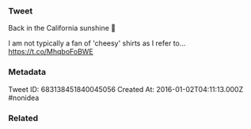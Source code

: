 ### Tweet
Back in the California sunshine 🙆

I am not typically a fan of 'cheesy' shirts as I refer to… https://t.co/MhqboFoBWE

### Metadata
Tweet ID: 683138451840045056
Created At: 2016-01-02T04:11:13.000Z
#nonidea

### Related

